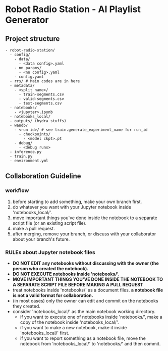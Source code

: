 # Robot Radio Station - AI Playlist Generator

## Project structure
    - robot-radio-station/
      - config/
        - data/
          - <data config>.yaml
        - nn_params/
          - <nn config>.yaml
        - config.yaml
      - rrs/ # Main codes are in here
      - metadata/
        - <split name>/
          - train-segments.csv
          - valid-segments.csv
          - test-segments.csv
      - notebooks/
        - <jupyter>.ipynb
      - notebooks_local/
      - outputs/ (hydra stuffs)
      - wandb/
        - <run id>/ # see train.generate_experiment_name for run_id 
          - checkpoints/
            - <model ckpt>.pt
        - debug/
          - <debug runs>
      - inference.py
      - train.py
      - environment.yml

## Collaboration Guideline
### workflow
1. before starting to add something, make your own branch first.
2. do whatever you want with your Jupyter notebook inside 'notebooks_local/'.
3. move important things you've done inside the notebook to a separate script file (or an existing script file).
4. make a pull request.
5. after merging, remove your branch, or discuss with your collaborator about your branch's future.

### RULEs about Jupyter notebook files
* **DO NOT EDIT any notebooks without discussing with the owner (the person who created the notebook).** 
* **DO NOT EXECUTE notebooks inside 'notebooks/'.**
* **MOVE IMPORTANT THINGS YOU'VE DONE INSIDE THE NOTEBOOK TO A SEPARATE SCRIPT FILE BEFORE MAKING A PULL REQUEST**
* treat notebooks inside 'notebooks/' as a document files. **a notebook file is not a valid format for collaboration.**
* (in most cases) only the owner can edit and commit on the notebooks they created.
* consider 'notebooks_local/' as the main notebook working directory.
  * if you want to execute one of notebooks inside 'notebooks/', make a copy of the notebook inside 'notebooks_local/'.
  * if you want to make a new notebook, make it inside 'notebooks_local/' first.
  * if you want to report something as a notebook file, move the notebook from 'notebooks_local/' to 'notebooks/' and then commit.